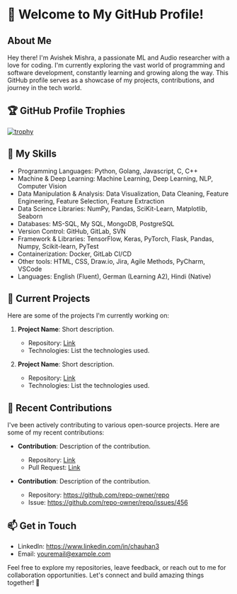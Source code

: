 # 👋 Welcome to My GitHub Profile!

## About Me

Hey there! I'm Avishek Mishra, a passionate ML and Audio researcher with a love for coding. I'm currently exploring the vast world of programming and software development, constantly learning and growing along the way. This GitHub profile serves as a showcase of my projects, contributions, and journey in the tech world.

## 🏆 GitHub Profile Trophies

[![trophy](https://github-profile-trophy.vercel.app/?username=n33lkanth)](https://github.com/ryo-ma/github-profile-trophy)

## 🚀 My Skills

- Programming Languages: Python, Golang, Javascript, C, C++
- Machine & Deep Learning: Machine Learning, Deep Learning, NLP, Computer Vision
- Data Manipulation & Analysis: Data Visualization, Data Cleaning, Feature Engineering, Feature Selection, Feature Extraction
- Data Science Libraries: NumPy, Pandas, SciKit-Learn, Matplotlib, Seaborn
- Databases: MS-SQL, My SQL, MongoDB, PostgreSQL
- Version Control: GitHub, GitLab, SVN
- Framework & Libraries: TensorFlow, Keras, PyTorch, Flask, Pandas, Numpy, Scikit-learn, PyTest
- Containerization: Docker, GitLab CI/CD
- Other tools: HTML, CSS, Draw.io, Jira, Agile Methods, PyCharm, VSCode
- Languages: English (Fluent), German (Learning A2), Hindi (Native)

## 🌱 Current Projects

Here are some of the projects I'm currently working on:

1. **Project Name**: Short description.
   - Repository: [Link](https://github.com/yourusername/project-repo)
   - Technologies: List the technologies used.

2. **Project Name**: Short description.
   - Repository: [Link](https://github.com/yourusername/project-repo)
   - Technologies: List the technologies used.

## 🔭 Recent Contributions

I've been actively contributing to various open-source projects. Here are some of my recent contributions:

- **Contribution**: Description of the contribution.
  - Repository: [Link](https://github.com/repo-owner/repo)
  - Pull Request: [Link](https://github.com/repo-owner/repo/pull/123)

- **Contribution**: Description of the contribution.
  - Repository: https://github.com/repo-owner/repo
  - Issue: https://github.com/repo-owner/repo/issues/456

## 📫 Get in Touch

- LinkedIn: https://www.linkedin.com/in/chauhan3
- Email: youremail@example.com

Feel free to explore my repositories, leave feedback, or reach out to me for collaboration opportunities. Let's connect and build amazing things together! 🌟
